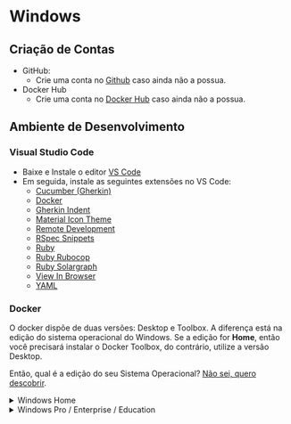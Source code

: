 # Windows

## Criação de Contas

* GitHub:
  - Crie uma conta no [Github](https://github.com) caso ainda não a possua.
* Docker Hub
  - Crie uma conta no [Docker Hub](https://hub.docker.com) caso ainda não a possua.

## Ambiente de Desenvolvimento

### Visual Studio Code

* Baixe e Instale o editor [VS Code](https://code.visualstudio.com)
* Em seguida, instale as seguintes extensões no VS Code:
  * [Cucumber (Gherkin)](https://marketplace.visualstudio.com/items?itemName=alexkrechik.cucumberautocomplete)
  * [Docker](https://marketplace.visualstudio.com/items?itemName=ms-azuretools.vscode-docker)
  * [Gherkin Indent](https://marketplace.visualstudio.com/items?itemName=AravindKumar.gherkin-indent)
  * [Material Icon Theme](https://marketplace.visualstudio.com/items?itemName=PKief.material-icon-theme)
  * [Remote Development](https://marketplace.visualstudio.com/items?itemName=ms-vscode-remote.vscode-remote-extensionpack)
  * [RSpec Snippets](https://marketplace.visualstudio.com/items?itemName=karunamurti.rspec-snippets)
  * [Ruby](https://marketplace.visualstudio.com/items?itemName=rebornix.Ruby)
  * [Ruby Rubocop](https://marketplace.visualstudio.com/items?itemName=misogi.ruby-rubocop)
  * [Ruby Solargraph](https://marketplace.visualstudio.com/items?itemName=castwide.solargraph)
  * [View In Browser](https://marketplace.visualstudio.com/items?itemName=qinjia.view-in-browser)
  * [YAML](https://marketplace.visualstudio.com/items?itemName=redhat.vscode-yaml)

### Docker

O docker dispõe de duas versões: Desktop e Toolbox. A diferença está na edição do sistema operacional do Windows. Se a edição for __Home__, então você precisará instalar o Docker Toolbox, do contrário, utilize a versão Desktop.

Então, qual é a edição do seu Sistema Operacional? [Não sei, quero descobrir](./about.md).

<details>
<summary>Windows Home</summary>
<br>
<p>Use o Docker Toolbox</p>

> O Docker Toolbox fornece uma maneira de usar o Docker em sistemas Windows que não atendem aos requisitos mínimos do sistema para o aplicativo Docker for Windows ([Instruções de Instalação](https://docs.docker.com/v17.12/toolbox/toolbox_install_windows/)).
</details>

<details>
<summary>Windows Pro / Enterprise / Education</summary>
<br>
<p>Use o Docker Desktop</p>

> O Docker Desktop para Windows é a versão comunitária do Docker para Microsoft Windows. Você pode baixar o Docker Desktop para Windows no Docker Hub ([Instruções de Instalação](https://docs.docker.com/docker-for-windows/install/)).

Observações:
  - A arquitetura do processador do dispositivo deve ser 64 bits;
  - O dispositivo precisa de, no mínimo, 4 GB de memória RAM;
  - O Hyper-V do dispositivo tem de estar habilitado.
</details>
